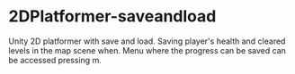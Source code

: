 # 2DPlatformer-saveandload

Unity 2D platformer with save and load. Saving player's health and cleared levels in the map scene when. 
Menu where the progress can be saved can be accessed pressing m.
